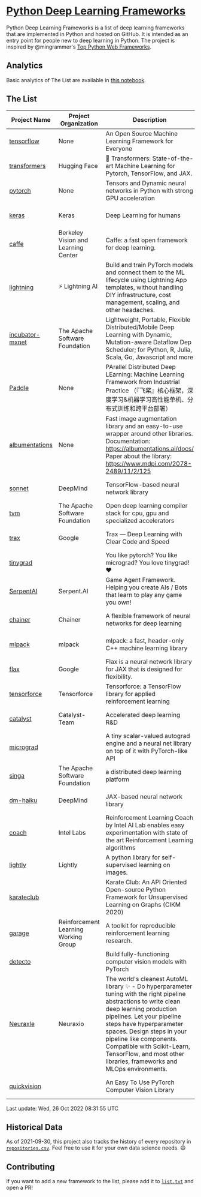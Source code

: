 # [Python Deep Learning Frameworks](https://www.github.com/shimst3r/python-deep-learning-frameworks)

Python Deep Learning Frameworks is a list of deep learning frameworks that are implemented in Python and hosted on GitHub. It is intended as an entry point for people new to deep learning in Python. The project is inspired by @mingrammer's [Top Python Web Frameworks](https://github.com/mingrammer/python-web-framework-stars).

## Analytics

Basic analytics of The List are available in [this notebook](./notebooks/development_over_time.ipynb).

## The List

| Project Name | Project Organization | Description | Stars | Forks | Open Issues | Last Commit |
| ------------ | -------------------- | ----------- | ----: | ----: | ----------: | ----------- |
| [tensorflow](https://tensorflow.org) | None | An Open Source Machine Learning Framework for Everyone | 168655 | 87356 | 2387 | 0 day(s) ago |
| [transformers](https://huggingface.co/transformers) | Hugging Face | 🤗 Transformers: State-of-the-art Machine Learning for Pytorch, TensorFlow, and JAX. | 72973 | 16675 | 556 | 0 day(s) ago |
| [pytorch](https://pytorch.org) | None | Tensors and Dynamic neural networks in Python with strong GPU acceleration | 59826 | 16686 | 10483 | 0 day(s) ago |
| [keras](http://keras.io/) | Keras | Deep Learning for humans | 56462 | 19184 | 337 | 0 day(s) ago |
| [caffe](http://caffe.berkeleyvision.org/) | Berkeley Vision and Learning Center | Caffe: a fast open framework for deep learning. | 32935 | 18990 | 1182 | 0 day(s) ago |
| [lightning](https://lightning.ai) | ⚡️ Lightning AI  | Build and train PyTorch models and connect them to the ML lifecycle using Lightning App templates, without handling DIY infrastructure, cost management, scaling, and other headaches. | 20436 | 2618 | 670 | 0 day(s) ago |
| [incubator-mxnet](https://mxnet.apache.org) | The Apache Software Foundation | Lightweight, Portable, Flexible Distributed/Mobile Deep Learning with Dynamic, Mutation-aware Dataflow Dep Scheduler; for Python, R, Julia, Scala, Go, Javascript and more | 20129 | 6879 | 1986 | 0 day(s) ago |
| [Paddle](http://www.paddlepaddle.org/) | None | PArallel Distributed Deep LEarning: Machine Learning Framework from Industrial Practice （『飞桨』核心框架，深度学习&机器学习高性能单机、分布式训练和跨平台部署） | 19064 | 4750 | 2887 | 0 day(s) ago |
| [albumentations](https://albumentations.ai) | None | Fast image augmentation library and an easy-to-use wrapper around other libraries. Documentation:  https://albumentations.ai/docs/ Paper about the library: https://www.mdpi.com/2078-2489/11/2/125 | 11052 | 1427 | 308 | 0 day(s) ago |
| [sonnet](https://sonnet.dev/) | DeepMind | TensorFlow-based neural network library | 9410 | 1338 | 32 | 1 day(s) ago |
| [tvm](https://tvm.apache.org/) | The Apache Software Foundation | Open deep learning compiler stack for cpu, gpu and specialized accelerators | 8691 | 2761 | 642 | 0 day(s) ago |
| [trax](https://github.com/google/trax) | Google | Trax — Deep Learning with Clear Code and Speed | 7146 | 746 | 99 | 1 day(s) ago |
| [tinygrad](https://github.com/geohot/tinygrad) |  | You like pytorch? You like micrograd? You love tinygrad! ❤️  | 6983 | 710 | 12 | 0 day(s) ago |
| [SerpentAI](http://serpent.ai) | Serpent.AI | Game Agent Framework. Helping you create AIs / Bots that learn to play any game you own! | 6356 | 753 | 2 | 0 day(s) ago |
| [chainer](https://chainer.org) | Chainer | A flexible framework of neural networks for deep learning | 5732 | 1391 | 12 | 1 day(s) ago |
| [mlpack](https://www.mlpack.org/) | mlpack | mlpack: a fast, header-only C++ machine learning library | 4116 | 1442 | 44 | 0 day(s) ago |
| [flax](https://flax.readthedocs.io) | Google | Flax is a neural network library for JAX that is designed for flexibility. | 3685 | 423 | 102 | 0 day(s) ago |
| [tensorforce](https://github.com/tensorforce/tensorforce) | Tensorforce | Tensorforce: a TensorFlow library for applied reinforcement learning | 3181 | 537 | 31 | 0 day(s) ago |
| [catalyst](https://catalyst-team.com) | Catalyst-Team | Accelerated deep learning R&D | 3024 | 371 | 10 | 0 day(s) ago |
| [micrograd](https://github.com/karpathy/micrograd) |  | A tiny scalar-valued autograd engine and a neural net library on top of it with PyTorch-like API | 2895 | 272 | 11 | 1 day(s) ago |
| [singa](https://github.com/apache/singa) | The Apache Software Foundation | a distributed deep learning platform | 2658 | 831 | 38 | 18 day(s) ago |
| [dm-haiku](https://dm-haiku.readthedocs.io) | DeepMind | JAX-based neural network library | 2212 | 178 | 83 | 0 day(s) ago |
| [coach](https://intellabs.github.io/coach/) | Intel Labs | Reinforcement Learning Coach by Intel AI Lab enables easy experimentation with state of the art Reinforcement Learning algorithms | 2198 | 442 | 90 | 0 day(s) ago |
| [lightly](https://github.com/lightly-ai/lightly) | Lightly | A python library for self-supervised learning on images. | 1886 | 151 | 75 | 2 day(s) ago |
| [karateclub](https://karateclub.readthedocs.io) |  | Karate Club: An API Oriented Open-source Python Framework for Unsupervised Learning on Graphs (CIKM 2020) | 1754 | 223 | 0 | 1 day(s) ago |
| [garage](https://github.com/rlworkgroup/garage) | Reinforcement Learning Working Group | A toolkit for reproducible reinforcement learning research. | 1541 | 272 | 229 | 0 day(s) ago |
| [detecto](https://detecto.readthedocs.io/) |  | Build fully-functioning computer vision models with PyTorch | 564 | 99 | 38 | 3 day(s) ago |
| [Neuraxle](https://www.neuraxle.org/) | Neuraxio | The world's cleanest AutoML library ✨ - Do hyperparameter tuning with the right pipeline abstractions to write clean deep learning production pipelines. Let your pipeline steps have hyperparameter spaces. Design steps in your pipeline like components. Compatible with Scikit-Learn, TensorFlow, and most other libraries, frameworks and MLOps environments. | 545 | 53 | 57 | 1 day(s) ago |
| [quickvision](https://github.com/oke-aditya/quickvision) |  | An Easy To Use PyTorch Computer Vision Library | 49 | 5 | 19 | 163 day(s) ago |

Last update: Wed, 26 Oct 2022 08:31:55 UTC

## Historical Data

As of 2021-09-30, this project also tracks the history of every repository in [`repositories.csv`](./repositories.csv). Feel free to use it for your own data science needs. :smile:

## Contributing

If you want to add a new framework to the list, please add it to [`list.txt`](./python-deep-learning-frameworks/list.txt) and open a PR!